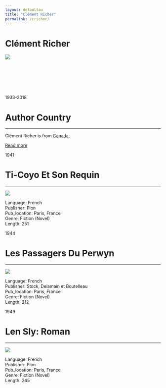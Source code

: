 ```yaml
---
layout: defaultau
title: "Clément Richer"
permalink: /cricher/
---
```

<!-- partial:index.partial.html -->
<div class="content">
     <h1>Clément Richer</h1>
    <div class="quote">
        <div><img src="https://dux7id0k7hacn.cloudfront.net/as/assets-mem-com/cmi/0/4/1/4/8064140/20181129_132449605_0_orig.jpg/-/dr-clement-richer-montreal-qc-obituary.jpg?maxheight=650" class="logo"></div>
    </div>
    <div class="timeline">
        <div style="padding-bottom:100px;"></div>
        <div class="block">
             <div class="date right"><p class="right"> 1933-2018</p></div>
            <div class="dot"></div>
            <div class="left first">
            <div class="author_country">
                <h1>Author Country</h1><hr>
          <div class="aclocation">  <p>Clément Richer is from <a href="{{ site.baseurl }}/62">Canada.</a></p></div>
              <div class="acreadmore">  <a href="NA" target="_blank">Read more</a></div>
            </div>
            </div>
        <div class="block">
            <div class="date left"><p class="left">1941</p></div>
            <div class="dot"></div>
            <div class="right hide">
                <h1>Ti-Coyo Et Son Requin</h1><hr>
                <p><img src="https://ec56229aec51f1baff1d-185c3068e22352c56024573e929788ff.ssl.cf1.rackcdn.com/attachments/large/1/6/3/009841163.jpg"></p>
                <p>
                Language: French<br/>
                Publisher: Plon<br/>
                Pub_location: Paris, France<br/>
                Genre: Fiction (Novel)<br/>
                Length: 251<br/>                   </p>
            </div>
        </div>
       <div class="block">
            <div class="date right"><p class="right">1944</p></div>
            <div class="dot"></div>
            <div class="left hide">
                <h1>Les Passagers Du Perwyn</h1><hr>
                <p><img src="https://pictures.abebooks.com/inventory/md/md22526034552.jpg"></p>
                <p>
                Language: French<br/>
                Publisher: Stock, Delamain et Boutelleau<br/>
                Pub_location: Paris, France<br/>
                Genre: Fiction (Novel)<br/>
                Length: 212<br/>                   </p>
            </div>
        </div>
       <div class="block">
            <div class="date left"><p class="left">1949</p></div>
            <div class="dot"></div>
            <div class="right hide">
                <h1>Len Sly: Roman</h1><hr>
                <p><img src="https://m.media-amazon.com/images/I/41XG0ZJvDGL._SX338_BO1,204,203,200_.jpg"></p>
                <p>
                Language: French<br/>
                Publisher: Plon<br/>
                Pub_location: Paris, France<br/>
                Genre: Fiction (Novel)<br/>
                Length: 245 <br/>                   </p>
            </div>
        </div>
  <!-- partial -->
<script src='https://cdnjs.cloudflare.com/ajax/libs/jquery/3.1.1/jquery.min.js'></script><script  src="{{ site.baseurl }}/assets/js/authorscript.js"></script>